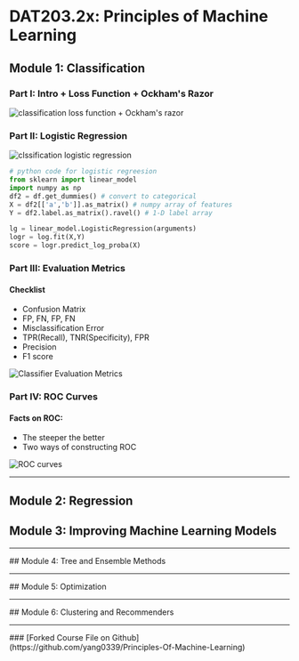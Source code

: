 # DAT203.2x: Principles of Machine Learning

## Module 1: Classification 
### Part I: Intro + Loss Function + Ockham's Razor
![classification loss function + Ockham's razor](https://github.com/yang0339/Microsoft-Professional-Program-Learning-Materials/blob/master/DAT203.2x%20Principles%20of%20Machine%20Learning/Classification_loss_func.jpg)

### Part II: Logistic Regression
![clssification logistic regression](https://github.com/yang0339/Microsoft-Professional-Program-Learning-Materials/blob/master/DAT203.2x%20Principles%20of%20Machine%20Learning/Classification_logistic_regression.jpg)

```python
# python code for logistic regreesion
from sklearn import linear_model
import numpy as np
df2 = df.get_dummies() # convert to categorical
X = df2[['a','b']].as_matrix() # numpy array of features
Y = df2.label.as_matrix().ravel() # 1-D label array

lg = linear_model.LogisticRegression(arguments)
logr = log.fit(X,Y)
score = logr.predict_log_proba(X)
```

### Part III: Evaluation Metrics

#### Checklist
* Confusion Matrix
* FP, FN, FP, FN
* Misclassification Error
* TPR(Recall), TNR(Specificity), FPR
* Precision
* F1 score

![Classifier Evaluation Metrics](https://github.com/yang0339/Microsoft-Professional-Program-Learning-Materials/blob/master/DAT203.2x%20Principles%20of%20Machine%20Learning/Classification_Classifier_Evaluation_Metrics.jpg)


### Part IV: ROC Curves

#### Facts on ROC:
* The steeper the better
* Two ways of constructing ROC


![ROC curves]()
<hr>

## Module 2: Regression 



## Module 3: Improving Machine Learning Models

<hr>
## Module 4: Tree and Ensemble Methods

<hr>
## Module 5: Optimization

<hr>
## Module 6: Clustering and Recommenders

<hr>
### [Forked Course File on Github](https://github.com/yang0339/Principles-Of-Machine-Learning)
